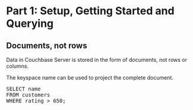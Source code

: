 # Part 1: Setup, Getting Started and Querying

## Documents, not rows

Data in Couchbase Server is stored in the form of documents, not rows or columns.

The keyspace name can be used to project the complete document.

<pre id="example">
SELECT name
FROM customers
WHERE rating > 650;
</pre>
